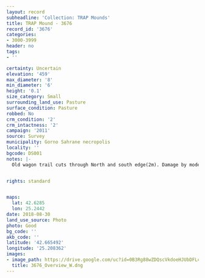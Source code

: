 ```yaml
---
layout: record
subheadline: 'Collection: TRAP Mounds'
title: TRAP Mound - 3676
record_id: '3676'
categories:
- 3000-3999
header: no
tags:
- ''

certainty: Uncertain
elevation: '459'
max_diameter: '8'
min_diameter: '6'
height: '0.1'
size_category: Small
surrounding_land_use: Pasture
surface_condition: Pasture
robbed: No
crm_condition: '2'
crm_intactness: '2'
campaign: '2011'
source: Survey
municipality: Gorno Sahrane necropolis
locality: ''
bgcode: DS001
notes: |-
  Old wagon trail cuts through North and south edge(2m). Damage by modern activity. No visible robbers trenches.


rights: standard


maps:
  lat: 42.6285
  lon: 25.2442
date: 2018-08-30
land_use_source: Photo
photo: Good
bg_code: ''
akb_code: ''
latitude: '42.665492'
longitude: '25.208362'
images:
- image_path: https://drive.google.com/uc?id=0B3Rg88wZDQscVkdoeHJUbDFLcTA
  title: 3676_Overview_W.dng
---
```

